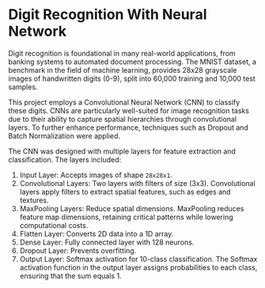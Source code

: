 # Digit Recognition With Neural Network

Digit recognition is foundational in many real-world applications, from banking systems to automated document processing. The MNIST dataset, a benchmark in the field of machine learning, provides 28x28 grayscale images of handwritten digits (0-9), split into 60,000 training and 10,000 test samples.

This project employs a Convolutional Neural Network (CNN) to classify these digits. CNNs are particularly well-suited for image recognition tasks due to their ability to capture spatial hierarchies through convolutional layers. To further enhance performance, techniques such as Dropout and Batch Normalization were applied.

The CNN was designed with multiple layers for feature extraction and classification.
The layers included: 
1. Input Layer: Accepts images of shape `28x28x1`.
2. Convolutional Layers: Two layers with filters of size (3x3). Convolutional layers apply filters to extract spatial features, such as edges and textures.
3. MaxPooling Layers: Reduce spatial dimensions. MaxPooling reduces feature map dimensions, retaining critical patterns while lowering computational costs.
4. Flatten Layer: Converts 2D data into a 1D array.
5. Dense Layer: Fully connected layer with 128 neurons.
6. Dropout Layer: Prevents overfitting.
7. Output Layer: Softmax activation for 10-class classification. The Softmax activation function in the output layer assigns probabilities to each class, ensuring that the sum equals 1.
